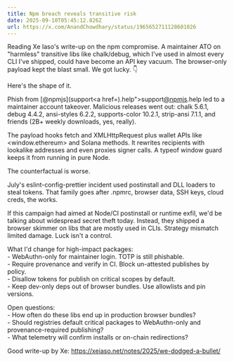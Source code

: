 ```yaml
---
title: Npm breach reveals transitive risk
date: 2025-09-10T05:45:12.826Z
url: https://x.com/AnandChowdhary/status/1965652711128601026
---
```


Reading Xe Iaso's write-up on the npm compromise. A maintainer ATO on "harmless" transitive libs like chalk/debug, which I've used in almost every CLI I've shipped, could have become an API key vacuum. The browser-only payload kept the blast small. We got lucky. 👇  
  
Here's the shape of it.  
  
Phish from [@npmjs](support<a href=).help">support[@npmjs](https://x.com/npmjs).help led to a maintainer account takeover. Malicious releases went out: chalk 5.6.1, debug 4.4.2, ansi-styles 6.2.2, supports-color 10.2.1, strip-ansi 7.1.1, and friends (2B+ weekly downloads, yes, really).  
  
The payload hooks fetch and XMLHttpRequest plus wallet APIs like <window.ethereum> and Solana methods. It rewrites recipients with lookalike addresses and even proxies signer calls. A typeof window guard keeps it from running in pure Node.  
  
The counterfactual is worse.  
  
July's eslint-config-prettier incident used postinstall and DLL loaders to steal tokens. That family goes after .npmrc, browser data, SSH keys, cloud creds, the works.  
  
If this campaign had aimed at Node/CI postinstall or runtime exfil, we'd be talking about widespread secret theft today. Instead, they shipped a browser skimmer on libs that are mostly used in CLIs. Strategy mismatch limited damage. Luck isn't a control.  
  
What I'd change for high-impact packages:  
\- WebAuthn-only for maintainer login. TOTP is still phishable.  
\- Require provenance and verify in CI. Block un-attested publishes by policy.  
\- Disallow tokens for publish on critical scopes by default.  
\- Keep dev-only deps out of browser bundles. Use allowlists and pin versions.  
  
Open questions:  
\- How often do these libs end up in production browser bundles?  
\- Should registries default critical packages to WebAuthn-only and provenance-required publishing?  
\- What telemetry will confirm installs or on-chain redirections?  
  
Good write-up by Xe: <https://xeiaso.net/notes/2025/we-dodged-a-bullet/>

